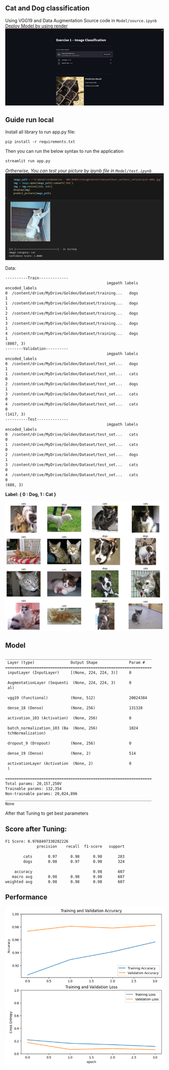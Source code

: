 ## Cat and Dog classification
Using VGG19 and Data Augmentation
Source code in ````Model/source.ipynb````
[Deploy Model by using render](https://cat-and-dog-classification.onrender.com)
![Deploy](image\deploy.png)

## Guide run local
Install all library to run app.py file:

```
pip install -r requirements.txt
```
Then you can run the below syntax to run the application
```Python
streamlit run app.py
```
*Ortherwise, You can test your picture by ipynb file in ````Model/test.ipynb````*
![test](image\test.png)


Data:
```
----------Train-------------
                                             imgpath labels  encoded_labels
0  /content/drive/MyDrive/Golden/Dataset/training...   dogs               1
1  /content/drive/MyDrive/Golden/Dataset/training...   dogs               1
2  /content/drive/MyDrive/Golden/Dataset/training...   dogs               1
3  /content/drive/MyDrive/Golden/Dataset/training...   dogs               1
4  /content/drive/MyDrive/Golden/Dataset/training...   dogs               1
(8007, 3)
--------Validation----------
                                             imgpath labels  encoded_labels
0  /content/drive/MyDrive/Golden/Dataset/test_set...   dogs               1
1  /content/drive/MyDrive/Golden/Dataset/test_set...   cats               0
2  /content/drive/MyDrive/Golden/Dataset/test_set...   dogs               1
3  /content/drive/MyDrive/Golden/Dataset/test_set...   cats               0
4  /content/drive/MyDrive/Golden/Dataset/test_set...   cats               0
(1417, 3)
----------Test--------------
                                             imgpath labels  encoded_labels
0  /content/drive/MyDrive/Golden/Dataset/test_set...   cats               0
1  /content/drive/MyDrive/Golden/Dataset/test_set...   cats               0
2  /content/drive/MyDrive/Golden/Dataset/test_set...   dogs               1
3  /content/drive/MyDrive/Golden/Dataset/test_set...   cats               0
4  /content/drive/MyDrive/Golden/Dataset/test_set...   cats               0
(608, 3)
```

**Label: { 0 : Dog, 1 : Cat }**

![View data](image\data.png)


## Model
```
_________________________________________________________________
 Layer (type)                Output Shape              Param #   
=================================================================
 inputLayer (InputLayer)     [(None, 224, 224, 3)]     0         
                                                                 
 AugmentationLayer (Sequenti  (None, 224, 224, 3)      0         
 al)                                                             
                                                                 
 vgg19 (Functional)          (None, 512)               20024384  
                                                                 
 dense_18 (Dense)            (None, 256)               131328    
                                                                 
 activation_103 (Activation)  (None, 256)              0         
                                                                 
 batch_normalization_103 (Ba  (None, 256)              1024      
 tchNormalization)                                               
                                                                 
 dropout_9 (Dropout)         (None, 256)               0         
                                                                 
 dense_19 (Dense)            (None, 2)                 514       
                                                                 
 activationLayer (Activation  (None, 2)                0         
 )                                                               
                                                                 
=================================================================
Total params: 20,157,250V
Trainable params: 132,354
Non-trainable params: 20,024,896
_________________________________________________________________
None
```
After that Tuning to get best parameters
## Score after Tuning:
```
F1 Score: 0.9768497330282226
              precision    recall  f1-score   support

        cats       0.97      0.98      0.98       283
        dogs       0.98      0.97      0.98       324

    accuracy                           0.98       607
   macro avg       0.98      0.98      0.98       607
weighted avg       0.98      0.98      0.98       607
```
## Performance
![View data](image\performance.png)






